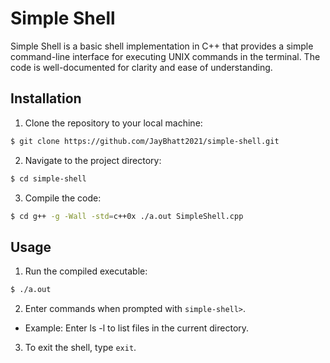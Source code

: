 # Simple Shell

Simple Shell is a basic shell implementation in C++ that provides a simple command-line interface for executing UNIX
commands in the terminal. The code is well-documented for clarity and ease of understanding.

## Installation

1. Clone the repository to your local machine:

```bash
$ git clone https://github.com/JayBhatt2021/simple-shell.git
```

2. Navigate to the project directory:

```bash
$ cd simple-shell
```

3. Compile the code:

```bash
$ cd g++ -g -Wall -std=c++0x ./a.out SimpleShell.cpp
```

## Usage

1. Run the compiled executable:

```bash
$ ./a.out
```

2. Enter commands when prompted with `simple-shell>`.

- Example: Enter ls -l to list files in the current directory.

3. To exit the shell, type `exit`.
